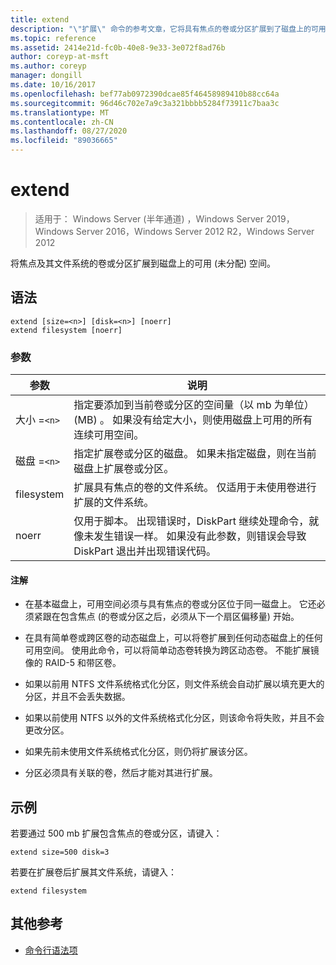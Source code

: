 ```yaml
---
title: extend
description: "\"扩展\" 命令的参考文章，它将具有焦点的卷或分区扩展到了磁盘上的可用 (未分配) 空间。"
ms.topic: reference
ms.assetid: 2414e21d-fc0b-40e8-9e33-3e072f8ad76b
author: coreyp-at-msft
ms.author: coreyp
manager: dongill
ms.date: 10/16/2017
ms.openlocfilehash: bef77ab0972390dcae85f46458989410b88cc64a
ms.sourcegitcommit: 96d46c702e7a9c3a321bbbb5284f73911c7baa3c
ms.translationtype: MT
ms.contentlocale: zh-CN
ms.lasthandoff: 08/27/2020
ms.locfileid: "89036665"
---
```

# <a name="extend"></a>extend

> 适用于： Windows Server (半年通道) ，Windows Server 2019，Windows Server 2016，Windows Server 2012 R2，Windows Server 2012

将焦点及其文件系统的卷或分区扩展到磁盘上的可用 (未分配) 空间。

## <a name="syntax"></a>语法

```
extend [size=<n>] [disk=<n>] [noerr]
extend filesystem [noerr]
```

### <a name="parameters"></a>参数

| 参数 | 说明 |
| --------- | ----------- |
| 大小 =`<n>` | 指定要添加到当前卷或分区的空间量（以 mb 为单位） (MB) 。 如果没有给定大小，则使用磁盘上可用的所有连续可用空间。 |
| 磁盘 =`<n>` | 指定扩展卷或分区的磁盘。 如果未指定磁盘，则在当前磁盘上扩展卷或分区。 |
| filesystem | 扩展具有焦点的卷的文件系统。 仅适用于未使用卷进行扩展的文件系统。 |
| noerr | 仅用于脚本。 出现错误时，DiskPart 继续处理命令，就像未发生错误一样。 如果没有此参数，则错误会导致 DiskPart 退出并出现错误代码。 |

#### <a name="remarks"></a>注解

- 在基本磁盘上，可用空间必须与具有焦点的卷或分区位于同一磁盘上。 它还必须紧跟在包含焦点 (的卷或分区之后，必须从下一个扇区偏移量) 开始。

- 在具有简单卷或跨区卷的动态磁盘上，可以将卷扩展到任何动态磁盘上的任何可用空间。 使用此命令，可以将简单动态卷转换为跨区动态卷。 不能扩展镜像的 RAID-5 和带区卷。

- 如果以前用 NTFS 文件系统格式化分区，则文件系统会自动扩展以填充更大的分区，并且不会丢失数据。

- 如果以前使用 NTFS 以外的文件系统格式化分区，则该命令将失败，并且不会更改分区。

- 如果先前未使用文件系统格式化分区，则仍将扩展该分区。

- 分区必须具有关联的卷，然后才能对其进行扩展。

## <a name="examples"></a>示例

若要通过 500 mb 扩展包含焦点的卷或分区，请键入：

```
extend size=500 disk=3
```

若要在扩展卷后扩展其文件系统，请键入：

```
extend filesystem
```

## <a name="additional-references"></a>其他参考

- [命令行语法项](command-line-syntax-key.md)
